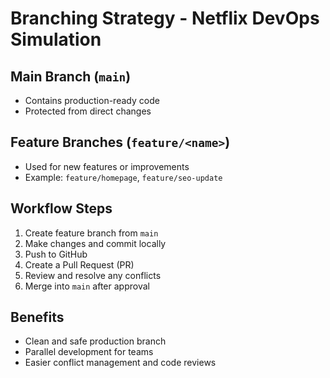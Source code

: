 # Branching Strategy - Netflix DevOps Simulation

## Main Branch (`main`)
- Contains production-ready code
- Protected from direct changes

## Feature Branches (`feature/<name>`)
- Used for new features or improvements
- Example: `feature/homepage`, `feature/seo-update`

## Workflow Steps
1. Create feature branch from `main`
2. Make changes and commit locally
3. Push to GitHub
4. Create a Pull Request (PR)
5. Review and resolve any conflicts
6. Merge into `main` after approval

## Benefits
- Clean and safe production branch
- Parallel development for teams
- Easier conflict management and code reviews
